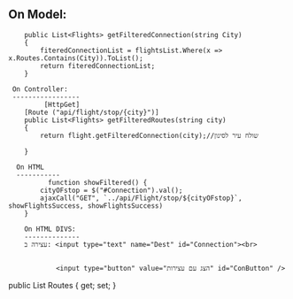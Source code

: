 On Model:
-------------
        public List<Flights> getFilteredConnection(string City)
        {
            fiteredConnectionList = flightsList.Where(x => x.Routes.Contains(City)).ToList();
            return fiteredConnectionList;
        }
      
     On Controller:
     -----------------
             [HttpGet]
        [Route ("api/flight/stop/{city}")]
        public List<Flights> getFilteredRoutes(string city)
        {
            return flight.getFilteredConnection(city);//שולח עיר לסינון
            
        }
        
      On HTML
      -----------
              function showFiltered() {
            cityOFstop = $("#Connection").val();
            ajaxCall("GET", `../api/Flight/stop/${cityOFstop}`, showFlightsSuccess, showFlightsSuccess)
        }
        
        On HTML DIVS:
        --------------
        עצירה ב: <input type="text" name="Dest" id="Connection"><br>
        
        
                <input type="button" value="הצג עם עצירות" id="ConButton" />




   public List<string> Routes { get; set; }
